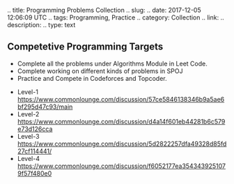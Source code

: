 
.. title: Programming Problems Collection
.. slug: 
.. date: 2017-12-05 12:06:09 UTC
.. tags: Programming, Practice
.. category: Collection
.. link: 
.. description: 
.. type: text


## Competetive Programming Targets

* Complete all the problems under Algorithms Module in Leet Code.
* Complete working on different kinds of problems in SPOJ
* Practice and Compete in Codeforces and Topcoder.
<!-- TEASER_END -->
* Level-1 https://www.commonlounge.com/discussion/57ce5846138346b9a5ae6bf295d47c93/main 
* Level-2 https://www.commonlounge.com/discussion/d4a14f601eb44281b6c579e73d126cca
* Level-3 https://www.commonlounge.com/discussion/5d2822257dfa49328d85fd27cf114441/
* Level-4 https://www.commonlounge.com/discussion/f6052177ea3543439251079f57f480e0
